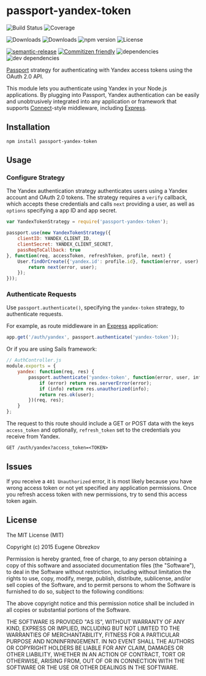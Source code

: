 # passport-yandex-token

![Build Status](https://img.shields.io/travis/ghaiklor/passport-yandex-token.svg)
![Coverage](https://img.shields.io/coveralls/ghaiklor/passport-yandex-token.svg)

![Downloads](https://img.shields.io/npm/dm/passport-yandex-token.svg)
![Downloads](https://img.shields.io/npm/dt/passport-yandex-token.svg)
![npm version](https://img.shields.io/npm/v/passport-yandex-token.svg)
![License](https://img.shields.io/npm/l/passport-yandex-token.svg)

[![semantic-release](https://img.shields.io/badge/%20%20%F0%9F%93%A6%F0%9F%9A%80-semantic--release-e10079.svg)](https://github.com/semantic-release/semantic-release)
[![Commitizen friendly](https://img.shields.io/badge/commitizen-friendly-brightgreen.svg)](http://commitizen.github.io/cz-cli/)
![dependencies](https://img.shields.io/david/ghaiklor/passport-yandex-token.svg)
![dev dependencies](https://img.shields.io/david/dev/ghaiklor/passport-yandex-token.svg)

[Passport](http://passportjs.org/) strategy for authenticating with Yandex access tokens using the OAuth 2.0 API.

This module lets you authenticate using Yandex in your Node.js applications.
By plugging into Passport, Yandex authentication can be easily and unobtrusively integrated into any application or framework that supports [Connect](http://www.senchalabs.org/connect/)-style middleware, including [Express](http://expressjs.com/).

## Installation

```shell
npm install passport-yandex-token
```

## Usage

### Configure Strategy

The Yandex authentication strategy authenticates users using a Yandex account and OAuth 2.0 tokens.
The strategy requires a `verify` callback, which accepts these credentials and calls `next` providing a user, as well as `options` specifying a app ID and app secret.

```javascript
var YandexTokenStrategy = require('passport-yandex-token');

passport.use(new YandexTokenStrategy({
    clientID: YANDEX_CLIENT_ID,
    clientSecret: YANDEX_CLIENT_SECRET,
    passReqToCallback: true
}, function(req, accessToken, refreshToken, profile, next) {
    User.findOrCreate({'yandex.id': profile.id}, function(error, user) {
        return next(error, user);
    });
}));
```

### Authenticate Requests

Use `passport.authenticate()`, specifying the `yandex-token` strategy, to authenticate requests.

For example, as route middleware in an [Express](http://expressjs.com/) application:

```javascript
app.get('/auth/yandex', passport.authenticate('yandex-token'));
```

Or if you are using Sails framework:

```javascript
// AuthController.js
module.exports = {
    yandex: function(req, res) {
        passport.authenticate('yandex-token', function(error, user, info) {
            if (error) return res.serverError(error);
            if (info) return res.unauthorized(info);
            return res.ok(user);
        })(req, res);
    }
};
```

The request to this route should include a GET or POST data with the keys `access_token` and optionally, `refresh_token` set to the credentials you receive from Yandex.

```
GET /auth/yandex?access_token=<TOKEN>
```

## Issues

If you receive a `401 Unauthorized` error, it is most likely because you have wrong access token or not yet specified any application permissions.
Once you refresh access token with new permissions, try to send this access token again.

## License

The MIT License (MIT)

Copyright (c) 2015 Eugene Obrezkov

Permission is hereby granted, free of charge, to any person obtaining a copy
of this software and associated documentation files (the "Software"), to deal
in the Software without restriction, including without limitation the rights
to use, copy, modify, merge, publish, distribute, sublicense, and/or sell
copies of the Software, and to permit persons to whom the Software is
furnished to do so, subject to the following conditions:

The above copyright notice and this permission notice shall be included in all
copies or substantial portions of the Software.

THE SOFTWARE IS PROVIDED "AS IS", WITHOUT WARRANTY OF ANY KIND, EXPRESS OR
IMPLIED, INCLUDING BUT NOT LIMITED TO THE WARRANTIES OF MERCHANTABILITY,
FITNESS FOR A PARTICULAR PURPOSE AND NONINFRINGEMENT. IN NO EVENT SHALL THE
AUTHORS OR COPYRIGHT HOLDERS BE LIABLE FOR ANY CLAIM, DAMAGES OR OTHER
LIABILITY, WHETHER IN AN ACTION OF CONTRACT, TORT OR OTHERWISE, ARISING FROM,
OUT OF OR IN CONNECTION WITH THE SOFTWARE OR THE USE OR OTHER DEALINGS IN THE
SOFTWARE.
